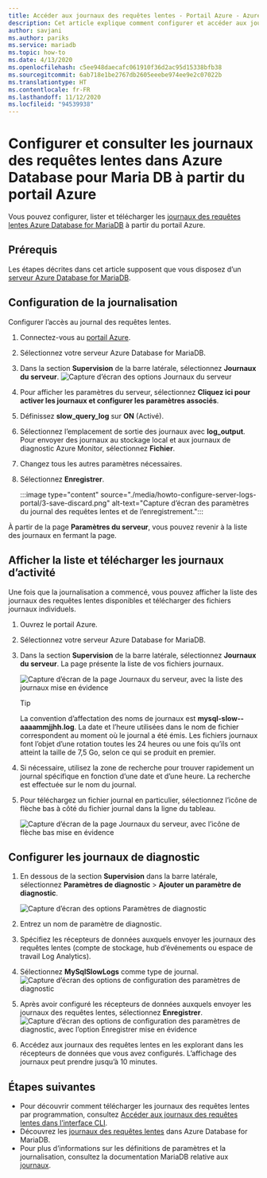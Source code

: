 ```yaml
---
title: Accéder aux journaux des requêtes lentes - Portail Azure - Azure Database for MariaDB
description: Cet article explique comment configurer et accéder aux journaux des requêtes lentes dans Azure Database for MariaDB à partir du portail Azure.
author: savjani
ms.author: pariks
ms.service: mariadb
ms.topic: how-to
ms.date: 4/13/2020
ms.openlocfilehash: c5ee948daecafc061910f36d2ac95d15338bfb38
ms.sourcegitcommit: 6ab718e1be2767db2605eeebe974ee9e2c07022b
ms.translationtype: HT
ms.contentlocale: fr-FR
ms.lasthandoff: 11/12/2020
ms.locfileid: "94539938"
---
```

# <a name="configure-and-access-azure-database-for-maria-db-slow-query-logs-from-the-azure-portal"></a>Configurer et consulter les journaux des requêtes lentes dans Azure Database pour Maria DB à partir du portail Azure

Vous pouvez configurer, lister et télécharger les [journaux des requêtes lentes Azure Database for MariaDB](concepts-server-logs.md) à partir du portail Azure.

## <a name="prerequisites"></a>Prérequis
Les étapes décrites dans cet article supposent que vous disposez d’un [serveur Azure Database for MariaDB](quickstart-create-mariadb-server-database-using-azure-portal.md).

## <a name="configure-logging"></a>Configuration de la journalisation
Configurer l’accès au journal des requêtes lentes. 

1. Connectez-vous au [portail Azure](https://portal.azure.com/).

2. Sélectionnez votre serveur Azure Database for MariaDB.

3. Dans la section **Supervision** de la barre latérale, sélectionnez **Journaux du serveur**. 
   ![Capture d’écran des options Journaux du serveur](./media/howto-configure-server-logs-portal/1-select-server-logs-configure.png)

4. Pour afficher les paramètres du serveur, sélectionnez **Cliquez ici pour activer les journaux et configurer les paramètres associés**.

5. Définissez **slow_query_log** sur **ON** (Activé).

6. Sélectionnez l’emplacement de sortie des journaux avec **log_output**. Pour envoyer des journaux au stockage local et aux journaux de diagnostic Azure Monitor, sélectionnez **Fichier**. 

7. Changez tous les autres paramètres nécessaires. 

8. Sélectionnez **Enregistrer**. 

   :::image type="content" source="./media/howto-configure-server-logs-portal/3-save-discard.png" alt-text="Capture d’écran des paramètres du journal des requêtes lentes et de l’enregistrement.":::

À partir de la page **Paramètres du serveur**, vous pouvez revenir à la liste des journaux en fermant la page.

## <a name="view-list-and-download-logs"></a>Afficher la liste et télécharger les journaux d’activité
Une fois que la journalisation a commencé, vous pouvez afficher la liste des journaux des requêtes lentes disponibles et télécharger des fichiers journaux individuels. 

1. Ouvrez le portail Azure.

2. Sélectionnez votre serveur Azure Database for MariaDB.

3. Dans la section **Supervision** de la barre latérale, sélectionnez **Journaux du serveur**. La page présente la liste de vos fichiers journaux.

   ![Capture d’écran de la page Journaux du serveur, avec la liste des journaux mise en évidence](./media/howto-configure-server-logs-portal/4-server-logs-list.png)

   > [!TIP]
   > La convention d’affectation des noms de journaux est **mysql-slow-<nom de votre serveur>-aaaammjjhh.log**. La date et l’heure utilisées dans le nom de fichier correspondent au moment où le journal a été émis. Les fichiers journaux font l’objet d’une rotation toutes les 24 heures ou une fois qu’ils ont atteint la taille de 7,5 Go, selon ce qui se produit en premier.

4. Si nécessaire, utilisez la zone de recherche pour trouver rapidement un journal spécifique en fonction d’une date et d’une heure. La recherche est effectuée sur le nom du journal.

5. Pour téléchargez un fichier journal en particulier, sélectionnez l’icône de flèche bas à côté du fichier journal dans la ligne du tableau.

   ![Capture d’écran de la page Journaux du serveur, avec l’icône de flèche bas mise en évidence](./media/howto-configure-server-logs-portal/5-download.png)

## <a name="set-up-diagnostic-logs"></a>Configurer les journaux de diagnostic

1. En dessous de la section **Supervision** dans la barre latérale, sélectionnez **Paramètres de diagnostic** > **Ajouter un paramètre de diagnostic**.

   ![Capture d’écran des options Paramètres de diagnostic](./media/howto-configure-server-logs-portal/add-diagnostic-setting.png)

1. Entrez un nom de paramètre de diagnostic.

1. Spécifiez les récepteurs de données auxquels envoyer les journaux des requêtes lentes (compte de stockage, hub d’événements ou espace de travail Log Analytics).

1. Sélectionnez **MySqlSlowLogs** comme type de journal.
![Capture d’écran des options de configuration des paramètres de diagnostic](./media/howto-configure-server-logs-portal/configure-diagnostic-setting.png)

1. Après avoir configuré les récepteurs de données auxquels envoyer les journaux des requêtes lentes, sélectionnez **Enregistrer**.
![Capture d’écran des options de configuration des paramètres de diagnostic, avec l’option Enregistrer mise en évidence](./media/howto-configure-server-logs-portal/save-diagnostic-setting.png)

1. Accédez aux journaux des requêtes lentes en les explorant dans les récepteurs de données que vous avez configurés. L’affichage des journaux peut prendre jusqu’à 10 minutes.

## <a name="next-steps"></a>Étapes suivantes
- Pour découvrir comment télécharger les journaux des requêtes lentes par programmation, consultez [Accéder aux journaux des requêtes lentes dans l’interface CLI](howto-configure-server-logs-cli.md).
- Découvrez les [journaux des requêtes lentes](concepts-server-logs.md) dans Azure Database for MariaDB.
- Pour plus d’informations sur les définitions de paramètres et la journalisation, consultez la documentation MariaDB relative aux [journaux](https://mariadb.com/kb/en/library/slow-query-log-overview/).